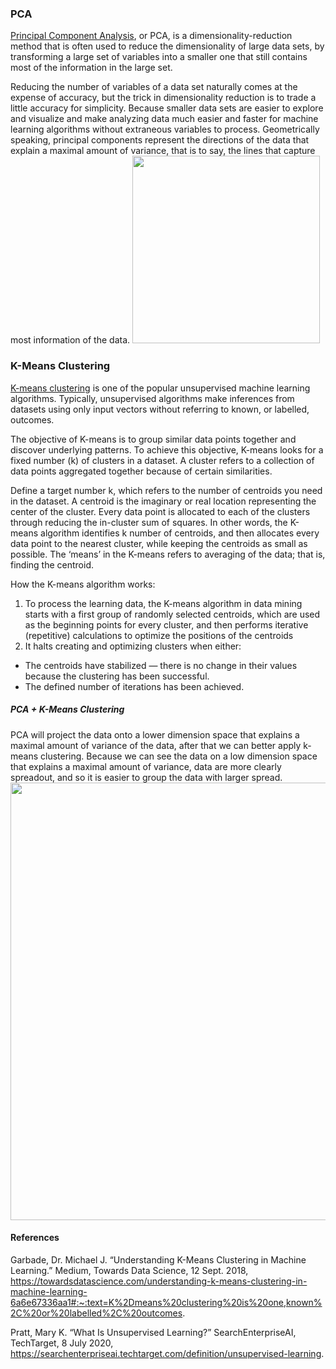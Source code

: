 ### PCA  
[Principal Component Analysis](https://builtin.com/data-science/step-step-explanation-principal-component-analysis), or PCA, is a dimensionality-reduction method that is often used to reduce the dimensionality of large data sets, by transforming a large set of variables into a smaller one that still contains most of the information in the large set.

Reducing the number of variables of a data set naturally comes at the expense of accuracy, but the trick in dimensionality reduction is to trade a little accuracy for simplicity. Because smaller data sets are easier to explore and visualize and make analyzing data much easier and faster for machine learning algorithms without extraneous variables to process. Geometrically speaking, principal components represent the directions of the data that explain a maximal amount of variance, that is to say, the lines that capture most information of the data. 
<img src="http://ordination.okstate.edu/3varpca.jpg" width="300"/>  

### K-Means Clustering
[K-means clustering](https://towardsdatascience.com/understanding-k-means-clustering-in-machine-learning-6a6e67336aa1) is one of the popular unsupervised machine learning algorithms.
Typically, unsupervised algorithms make inferences from datasets using only input vectors without referring to known, or labelled, outcomes.  

The objective of K-means is to group similar data points together and discover underlying patterns. To achieve this objective, K-means looks for a fixed number (k) of clusters in a dataset. A cluster refers to a collection of data points aggregated together because of certain similarities.  

Define a target number k, which refers to the number of centroids you need in the dataset. A centroid is the imaginary or real location representing the center of the cluster. Every data point is allocated to each of the clusters through reducing the in-cluster sum of squares. In other words, the K-means algorithm identifies k number of centroids, and then allocates every data point to the nearest cluster, while keeping the centroids as small as possible. The ‘means’ in the K-means refers to averaging of the data; that is, finding the centroid.  

How the K-means algorithm works:
1. To process the learning data, the K-means algorithm in data mining starts with a first group of randomly selected centroids, which are used as the beginning points for every cluster, and then performs iterative (repetitive) calculations to optimize the positions of the centroids
2. It halts creating and optimizing clusters when either:
 - The centroids have stabilized — there is no change in their values because the clustering has been successful.
 - The defined number of iterations has been achieved.
 
##### PCA + K-Means Clustering
 
PCA will project the data onto a lower dimension space that explains a maximal amount of variance of the data, after that we can better apply k-means clustering. Because we can see the data on a low dimension space that explains a maximal amount of variance, data are more clearly spreadout, and so it is easier to group the data with larger spread.   
<img src="https://editor.analyticsvidhya.com/uploads/56854k%20means%20clustering.png" width="700"/>  

#### References
Garbade, Dr. Michael J. “Understanding K-Means Clustering in Machine Learning.” Medium, Towards Data Science, 12 Sept. 2018, https://towardsdatascience.com/understanding-k-means-clustering-in-machine-learning-6a6e67336aa1#:~:text=K%2Dmeans%20clustering%20is%20one,known%2C%20or%20labelled%2C%20outcomes. 

Pratt, Mary K. “What Is Unsupervised Learning?” SearchEnterpriseAI, TechTarget, 8 July 2020, https://searchenterpriseai.techtarget.com/definition/unsupervised-learning. 
